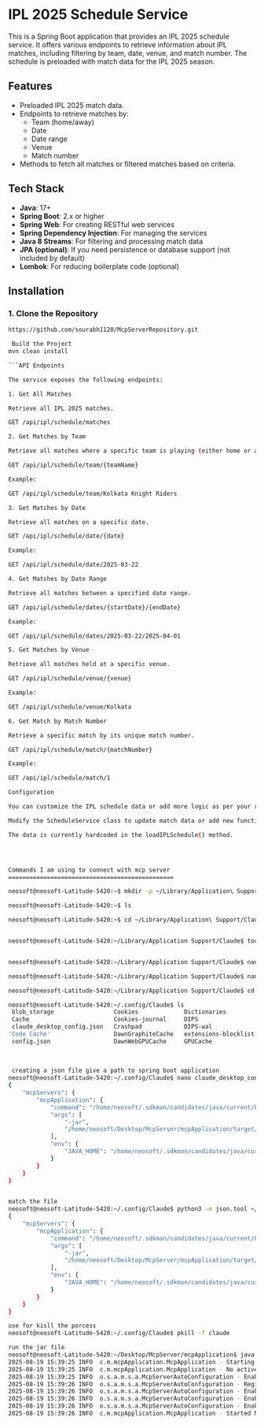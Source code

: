 # IPL 2025 Schedule Service

This is a Spring Boot application that provides an IPL 2025 schedule service. It offers various endpoints to retrieve information about IPL matches, including filtering by team, date, venue, and match number. The schedule is preloaded with match data for the IPL 2025 season.

## Features

- Preloaded IPL 2025 match data.
- Endpoints to retrieve matches by:
    - Team (home/away)
    - Date
    - Date range
    - Venue
    - Match number
- Methods to fetch all matches or filtered matches based on criteria.

## Tech Stack

- **Java**: 17+
- **Spring Boot**: 2.x or higher
- **Spring Web**: For creating RESTful web services
- **Spring Dependency Injection**: For managing the services
- **Java 8 Streams**: For filtering and processing match data
- **JPA (optional)**: If you need persistence or database support (not included by default)
- **Lombok**: For reducing boilerplate code (optional)

## Installation

### 1. Clone the Repository

```bash
https://github.com/sourabh1120/McpServerRepository.git

 Build the Project
mvn clean install

```API Endpoints

The service exposes the following endpoints:

1. Get All Matches

Retrieve all IPL 2025 matches.

GET /api/ipl/schedule/matches

2. Get Matches by Team

Retrieve all matches where a specific team is playing (either home or away).

GET /api/ipl/schedule/team/{teamName}

Example:

GET /api/ipl/schedule/team/Kolkata Knight Riders

3. Get Matches by Date

Retrieve all matches on a specific date.

GET /api/ipl/schedule/date/{date}

Example:

GET /api/ipl/schedule/date/2025-03-22

4. Get Matches by Date Range

Retrieve all matches between a specified date range.

GET /api/ipl/schedule/dates/{startDate}/{endDate}

Example:

GET /api/ipl/schedule/dates/2025-03-22/2025-04-01

5. Get Matches by Venue

Retrieve all matches held at a specific venue.

GET /api/ipl/schedule/venue/{venue}

Example:

GET /api/ipl/schedule/venue/Kolkata

6. Get Match by Match Number

Retrieve a specific match by its unique match number.

GET /api/ipl/schedule/match/{matchNumber}

Example:

GET /api/ipl/schedule/match/1

Configuration

You can customize the IPL schedule data or add more logic as per your requirements.

Modify the ScheduleService class to update match data or add new functionality.

The data is currently hardcoded in the loadIPLSchedule() method.




Commands I am using to connect with mcp server
===============================================

neosoft@neosoft-Latitude-5420:~$ mkdir -p ~/Library/Application\ Support/Claude/

neosoft@neosoft-Latitude-5420:~$ ls

neosoft@neosoft-Latitude-5420:~$ cd ~/Library/Application\ Support/Claude/


neosoft@neosoft-Latitude-5420:~/Library/Application Support/Claude$ touch ~/.config/Claude/claude_desktop_config.json


neosoft@neosoft-Latitude-5420:~/Library/Application Support/Claude$ nano ~/.config/Claude/claude_desktop_config.json

neosoft@neosoft-Latitude-5420:~/Library/Application Support/Claude$ nano ~/.config/Claude/claude_desktop_config.json

neosoft@neosoft-Latitude-5420:~/Library/Application Support/Claude$ cd ~/.config/Claude

neosoft@neosoft-Latitude-5420:~/.config/Claude$ ls
 blob_storage                 Cookies             Dictionaries                IndexedDB                   sentry               SharedStorage-wal  'Trust Tokens'
 Cache                        Cookies-journal     DIPS                       'Local Storage'             'Service Worker'      SingletonCookie    'Trust Tokens-journal'
 claude_desktop_config.json   Crashpad            DIPS-wal                    logs                       'Session Storage'     SingletonLock       WebStorage
'Code Cache'                  DawnGraphiteCache   extensions-blocklist.json  'Network Persistent State'  'Shared Dictionary'   SingletonSocket     window-state.json
 config.json                  DawnWebGPUCache     GPUCache                    Preferences                 SharedStorage        TransportSecurity
 
 
 
 creating a json file give a path to spring boot application
neosoft@neosoft-Latitude-5420:~/.config/Claude$ nano claude_desktop_config.json
{
    "mcpServers": {
        "mcpApplication": {
            "command": "/home/neosoft/.sdkman/candidates/java/current/bin/java",
            "args": [
                "-jar",
                "/home/neosoft/Desktop/McpServer/mcpApplication/target/mcpApplication-0.0.1-SNAPSHOT.jar"
            ],
            "env": {
                "JAVA_HOME": "/home/neosoft/.sdkman/candidates/java/current"
            }
        }
    }
}


match the file 
neosoft@neosoft-Latitude-5420:~/.config/Claude$ python3 -m json.tool ~/.config/Claude/claude_desktop_config.json
{
    "mcpServers": {
        "mcpApplication": {
            "command": "/home/neosoft/.sdkman/candidates/java/current/bin/java",
            "args": [
                "-jar",
                "/home/neosoft/Desktop/McpServer/mcpApplication/target/mcpApplication-0.0.1-SNAPSHOT.jar"
            ],
            "env": {
                "JAVA_HOME": "/home/neosoft/.sdkman/candidates/java/current"
            }
        }
    }
}

use for kisll the porcess
neosoft@neosoft-Latitude-5420:~/.config/Claude$ pkill -f claude

run the jar file 
neosoft@neosoft-Latitude-5420:~/Desktop/McpServer/mcpApplication$ java -jar target/mcpApplication-0.0.1-SNAPSHOT.jar
2025-08-19 15:39:25 INFO  c.m.mcpApplication.McpApplication - Starting McpApplication v0.0.1-SNAPSHOT using Java 21.0.7 with PID 16778 (/home/neosoft/Desktop/McpServer/mcpApplication/target/mcpApplication-0.0.1-SNAPSHOT.jar started by neosoft in /home/neosoft/Desktop/McpServer/mcpApplication)
2025-08-19 15:39:25 INFO  c.m.mcpApplication.McpApplication - No active profile set, falling back to 1 default profile: "default"
2025-08-19 15:39:25 INFO  o.s.a.m.s.a.McpServerAutoConfiguration - Enable tools capabilities, notification: true
2025-08-19 15:39:26 INFO  o.s.a.m.s.a.McpServerAutoConfiguration - Registered tools: 6
2025-08-19 15:39:26 INFO  o.s.a.m.s.a.McpServerAutoConfiguration - Enable resources capabilities, notification: true
2025-08-19 15:39:26 INFO  o.s.a.m.s.a.McpServerAutoConfiguration - Enable prompts capabilities, notification: true
2025-08-19 15:39:26 INFO  o.s.a.m.s.a.McpServerAutoConfiguration - Enable completions capabilities
2025-08-19 15:39:26 INFO  c.m.mcpApplication.McpApplication - Started McpApplication in 1.58 seconds (process running for 1.993)






